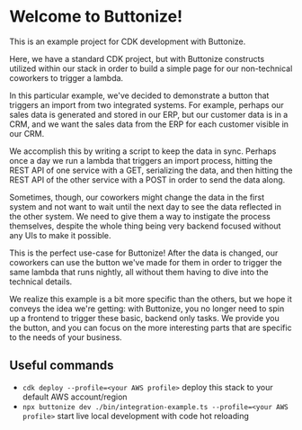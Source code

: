 # Welcome to Buttonize!

This is an example project for CDK development with Buttonize.

Here, we have a standard CDK project, but with Buttonize constructs utilized within our stack in order to build
a simple page for our non-technical coworkers to trigger a lambda.

In this particular example, we've decided to demonstrate a button that triggers an import from two integrated systems.
For example, perhaps our sales data is generated and stored in our ERP, but our customer data is in a CRM, and we want
the sales data from the ERP for each customer visible in our CRM.

We accomplish this by writing a script to keep the data in sync. Perhaps once a day we run a lambda that triggers an
import process, hitting the REST API of one service with a GET, serializing the data, and then hitting the REST API
of the other service with a POST in order to send the data along.

Sometimes, though, our coworkers might change the data in the first system and not want to wait until the next day
to see the data reflected in the other system. We need to give them a way to instigate the process themselves, despite
the whole thing being very backend focused without any UIs to make it possible.

This is the perfect use-case for Buttonize! After the data is changed, our coworkers can use the button we've made
for them in order to trigger the same lambda that runs nightly, all without them having to dive into the technical
details.

We realize this example is a bit more specific than the others, but we hope it conveys the idea we're getting:
with Buttonize, you no longer need to spin up a frontend to trigger these basic, backend only tasks. We provide you
the button, and you can focus on the more interesting parts that are specific to the needs of your business.

## Useful commands

* `cdk deploy --profile=<your AWS profile>`  deploy this stack to your default AWS account/region
* `npx buttonize dev ./bin/integration-example.ts --profile=<your AWS profile>`  start live local development with code hot reloading
